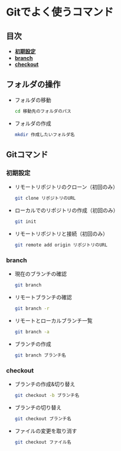 # Gitでよく使うコマンド

## 目次
- **[初期設定](#初期設定)**
-  **[branch](#branch)**
-  **[checkout](#checkout)**

## フォルダの操作
- フォルダの移動
    ```sh
    cd 移動先のフォルダのパス
    ```

- フォルダの作成
    ```sh
    mkdir 作成したいフォルダ名
    ```

## Gitコマンド  

### 初期設定
- リモートリポジトリのクローン（初回のみ）
    ```sh
    git clone リポジトリのURL
    ```

- ローカルでのリポジトリの作成（初回のみ）
    ```sh
    git init
    ```

- リモートリポジトリと接続（初回のみ）
    ```sh
    git remote add origin リポジトリのURL
    ```

### branch

- 現在のブランチの確認
    ```sh
    git branch
    ```

- リモートブランチの確認
    ```sh
    git branch -r
    ```
- リモートとローカルブランチ一覧
    ```sh
    git branch -a
    ```

- ブランチの作成
    ```sh
    git branch ブランチ名
    ```

### checkout
- ブランチの作成&切り替え
    ```sh
    git checkout -b ブランチ名
    ```

- ブランチの切り替え
    ```sh
    git checkout ブランチ名
    ```

- ファイルの変更を取り消す
    ```sh
    git checkout ファイル名
    ```